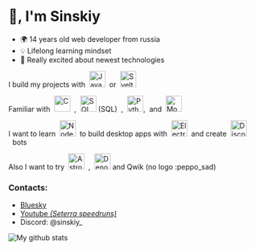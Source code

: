 # 👋, I'm Sinskiy

- 🌍 14 years old web developer from russia
- 💡 Lifelong learning mindset
- 💨 Really excited about newest technologies

I build my projects with&nbsp;&nbsp;<img height="32" width="32" title="JavaScript" src="https://cdn.simpleicons.org/javascript" />&nbsp;&nbsp;or&nbsp;&nbsp;<img height="32" width="32" title="Svelte" src="https://cdn.simpleicons.org/svelte" />

Familiar with&nbsp;&nbsp;<img height="32" width="32" title="C" src="https://cdn.simpleicons.org/c" />&nbsp;&nbsp;,&nbsp;&nbsp;<img height="32" width="32" title="SQL" src="https://cdn.simpleicons.org/sqlite/gray" /> (SQL)&nbsp;&nbsp;,&nbsp;&nbsp;<img height="32" width="32" title="Python" src="https://cdn.simpleicons.org/python" />,&nbsp;&nbsp;and&nbsp;&nbsp;<img height="32" width="32" title="Mongodb" src="https://cdn.simpleicons.org/mongodb" />

I want to learn&nbsp;&nbsp;<img height="32" width="32" title="Node.js" src="https://cdn.simpleicons.org/node.js" />&nbsp;&nbsp;to build desktop apps with&nbsp;&nbsp;<img height="32" width="32" title="Electron" src="https://cdn.simpleicons.org/electron" />&nbsp;&nbsp;and create&nbsp;&nbsp;<img height="32" width="32" title="Discord" src="https://cdn.simpleicons.org/discord" />&nbsp;&nbsp;bots

Also I want to try&nbsp;&nbsp;<img height="32" width="32" title="Astro" src="https://cdn.simpleicons.org/astro" />&nbsp;&nbsp;,&nbsp;&nbsp;<img height="32" width="32" title="Deno" src="https://cdn.simpleicons.org/deno/gray" /> and Qwik (no logo :peppo_sad)


### Contacts:

- <a href="https://bsky.app/profile/sinskiy.bsky.social">Bluesky</a>
- <a href="https://youtube.com/@sinskiy_">Youtube *(Seterra speedruns)*</a>
- Discord: @sinskiy_


![My github stats](https://github-readme-stats-git-master-sinskiy.vercel.app/api?username=sinskiy&show_icons=true&theme=chartreuse-dark&&bg_color=ffffff00&hide_border=true&include_all_commits=true)
